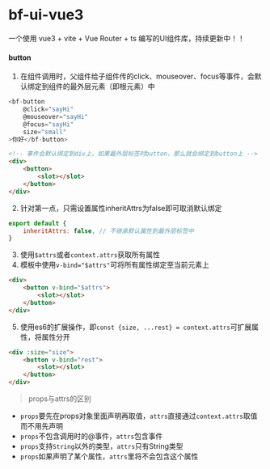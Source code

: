 # bf-ui-vue3
一个使用 vue3 + vite + Vue Router + ts 编写的UI组件库，持续更新中！！

#### button

1. 在组件调用时，父组件给子组件传的click、mouseover、focus等事件，会默认绑定到组件的最外层元素（即根元素）中
```js
<bf-button
    @click="sayHi"
    @mouseover="sayHi"
    @focus="sayHi"
    size="small"
>你好</bf-button>
```
```html
<!-- 事件会默认绑定到div上，如果最外层标签时button，那么就会绑定到button上 -->
<div>
    <button>
        <slot></slot>
    </button>
</div>
```
2. 针对第一点，只需设置属性inheritAttrs为false即可取消默认绑定
```js
export default {
    inheritAttrs: false, // 不继承默认属性到最外层标签中
}
```
3. 使用`$attrs`或者`context.attrs`获取所有属性
4. 模板中使用`v-bind="$attrs"`可将所有属性绑定至当前元素上
```html
<div>
    <button v-bind="$attrs">
        <slot></slot>
    </button>
</div>
```
5. 使用es6的扩展操作，即`const {size, ...rest} = context.attrs`可扩展属性，将属性分开
```html
<div :size="size">
    <button v-bind="rest">
        <slot></slot>
    </button>
</div>
```

> props与attrs的区别

- `props`要先在props对象里面声明再取值，`attrs`直接通过`context.attrs`取值而不用先声明
- `props`不包含调用时的@事件，`attrs`包含事件
- `props`支持`String`以外的类型，`attrs`只有String类型
- `props`如果声明了某个属性，`attrs`里将不会包含这个属性